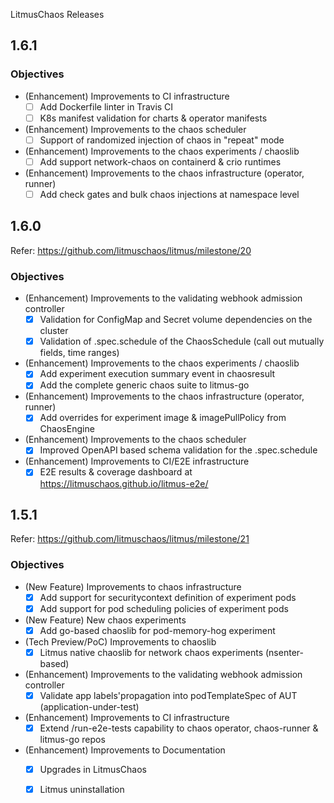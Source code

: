 LitmusChaos Releases

## 1.6.1

### Objectives

- (Enhancement) Improvements to CI infrastructure
  * [ ] Add Dockerfile linter in Travis CI
  * [ ] K8s manifest validation for charts & operator manifests

- (Enhancement) Improvements to the chaos scheduler 
  * [ ] Support of randomized injection of chaos in "repeat" mode

- (Enhancement) Improvements to the chaos experiments / chaoslib
  * [ ] Add support network-chaos on containerd & crio runtimes

- (Enhancement) Improvements to the chaos infrastructure (operator, runner) 
  * [ ] Add check gates and bulk chaos injections at namespace level
  
## 1.6.0

Refer: https://github.com/litmuschaos/litmus/milestone/20

### Objectives

- (Enhancement) Improvements to the validating webhook admission controller
  * [x] Validation for ConfigMap and Secret volume dependencies on the cluster
  * [x] Validation of .spec.schedule of the ChaosSchedule (call out mutually fields, time ranges)

- (Enhancement) Improvements to the chaos experiments / chaoslib
  * [x] Add experiment execution summary event in chaosresult 
  * [x] Add the complete generic chaos suite to litmus-go

- (Enhancement) Improvements to the chaos infrastructure (operator, runner) 
  * [x] Add overrides for experiment image & imagePullPolicy from ChaosEngine

- (Enhancement) Improvements to the chaos scheduler 
  * [x] Improved OpenAPI based schema validation for the .spec.schedule 

- (Enhancement) Improvements to CI/E2E infrastructure
  * [x] E2E results & coverage dashboard at https://litmuschaos.github.io/litmus-e2e/
  
## 1.5.1

Refer: https://github.com/litmuschaos/litmus/milestone/21

### Objectives

- (New Feature) Improvements to chaos infrastructure
  * [x] Add support for securitycontext definition of experiment pods
  * [x] Add support for pod scheduling policies of experiment pods

- (New Feature) New chaos experiments 
  * [x] Add go-based chaoslib for pod-memory-hog experiment

- (Tech Preview/PoC) Improvements to chaoslib
  * [x] Litmus native chaoslib for network chaos experiments (nsenter-based)

- (Enhancement) Improvements to the validating webhook admission controller
  * [x] Validate app labels'propagation into podTemplateSpec of AUT (application-under-test)

- (Enhancement) Improvements to CI infrastructure
  * [x] Extend /run-e2e-tests capability to chaos operator, chaos-runner & litmus-go repos

- (Enhancement) Improvements to Documentation
  * [x] Upgrades in LitmusChaos
  * [x] Litmus uninstallation
  
  